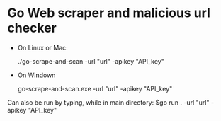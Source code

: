 # Go Web scraper and malicious url checker

* On Linux or Mac:

    ./go-scrape-and-scan -url "url" -apikey "API_key"

* On Windown

    go-scrape-and-scan.exe -url "url" -apikey "API_key"

Can also be run by typing, while in main directory: $go run . -url "url" -apikey "API_key"
